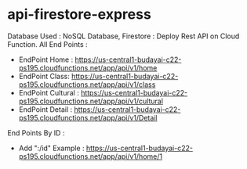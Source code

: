 # api-firestore-express
Database Used : NoSQL Database, Firestore :
Deploy Rest API on Cloud Function.
All End Points :
- EndPoint Home : https://us-central1-budayai-c22-ps195.cloudfunctions.net/app/api/v1/home
- EndPoint Class: https://us-central1-budayai-c22-ps195.cloudfunctions.net/app/api/v1/class
- EndPoint Cultural : https://us-central1-budayai-c22-ps195.cloudfunctions.net/app/api/v1/cultural
- EndPoint Detail : https://us-central1-budayai-c22-ps195.cloudfunctions.net/app/api/v1/Detail


End Points By ID :
- Add ":/id"
Example : https://us-central1-budayai-c22-ps195.cloudfunctions.net/app/api/v1/home/1
